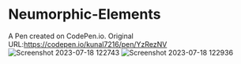 # Neumorphic-Elements

A Pen created on CodePen.io. Original URL:https://codepen.io/kunal7216/pen/YzRezNV
![Screenshot 2023-07-18 122743](https://github.com/kunal7216/Neumorphic-Elements/assets/112888767/019de9c1-b8a0-4d3c-9f67-d6613fb33a3a)
![Screenshot 2023-07-18 122936](https://github.com/kunal7216/Neumorphic-Elements/assets/112888767/40253795-c07e-4f65-9fb5-6af0346f3c95)
